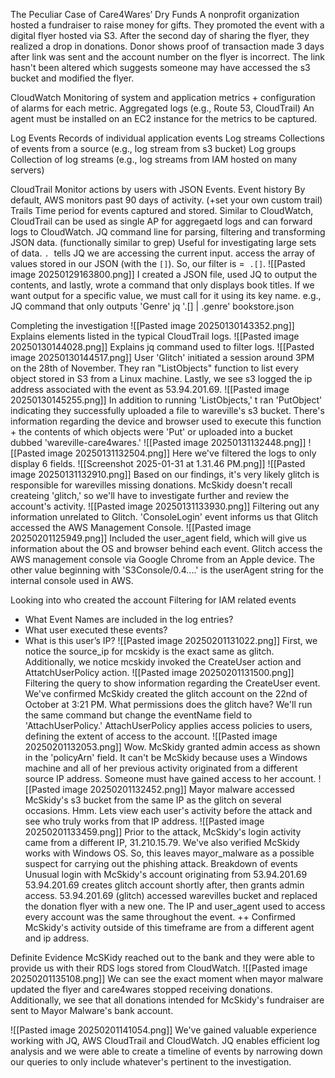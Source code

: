 The Peculiar Case of Care4Wares’ Dry Funds
	A nonprofit organization hosted a fundraiser to raise money for gifts.
	 They promoted the event with a digital flyer hosted via S3. 
	 After the second day of sharing the flyer, they realized a drop in donations. 
	Donor shows proof of transaction made 3 days after link was sent and the account number on the flyer is incorrect. 
	The link hasn't been altered which suggests someone may have accessed the s3 bucket and modified the flyer. 

CloudWatch
	Monitoring of system and application metrics + configuration of alarms for each metric. 
	Aggregated logs (e.g., Route 53, CloudTrail)
	An agent must be installed on an EC2 instance for the metrics to be captured. 

Log Events
	Records of individual application events
Log streams 
	Collections of events from a source (e.g., log stream from s3 bucket)
Log groups
	Collection of log streams (e.g., log streams from IAM hosted on many servers)

CloudTrail
	Monitor actions by users with JSON Events. 
	Event history 
		By default, AWS monitors past 90 days of activity. (+set your own custom trail)
	Trails
		Time period for events captured and stored. 
	Similar to CloudWatch, CloudTrail can be used as single AP for aggregaetd logs and can forward logs to CloudWatch. 
JQ 
	command line for parsing, filtering and transforming JSON data. (functionally similar to grep)
	Useful for investigating large sets of data. 
	`.`  tells JQ we are accessing the current input. 
	 access the array of values stored in our JSON (with the `[]`). 
	So, our filter is =  `.[]`.
![[Pasted image 20250129163800.png]]
	I created a JSON file, used JQ to output the contents, and lastly, wrote a command that only displays book titles. If we want output for a specific value, we must call for it using its key name. 
		e.g., JQ command that only outputs 'Genre'
			jq '.[] | .genre' bookstore.json

Completing the investigation
	![[Pasted image 20250130143352.png]]
	Explains elements listed in the typical CloudTrail logs. 
	![[Pasted image 20250130144028.png]]
	Explains jq command used to filter logs. 
![[Pasted image 20250130144517.png]]
	User 'Glitch' initiated a session around 3PM on the 28th of November. They ran "ListObjects" function to list every object stored in S3 from a Linux machine. Lastly, we see s3 logged the ip address associated with the event as 53.94.201.69. 
![[Pasted image 20250130145255.png]]
	In addition to running 'ListObjects,' t ran 'PutObject' indicating they successfully uploaded a file to wareville's s3 bucket. There's information regarding the device and browser used to execute this function + the contents of which objects were 'Put' or uploaded into a bucket dubbed 'wareville-care4wares.'
![[Pasted image 20250131132448.png]]
![[Pasted image 20250131132504.png]]
	Here we've filtered the logs to only display 6 fields. 
	![[Screenshot 2025-01-31 at 1.31.46 PM.png]]
	![[Pasted image 20250131132910.png]]
	Based on our findings, it's very likely glitch is responsible for warevilles missing donations. McSkidy doesn't recall createing 'glitch,' so we'll have to investigate further and review the account's activity. 
	![[Pasted image 20250131133930.png]]
	Filtering out any information unrelated to Glitch. 
	'ConsoleLogin' event informs us that Glitch accessed the AWS Management Console. 
	![[Pasted image 20250201125949.png]]
	Included the user_agent field, which will give us information about the OS and browser behind each event. 
	Glitch access the AWS management console via Google Chrome from an Apple device. 
	The other value beginning with 'S3Console/0.4....' is the userAgent string for the internal console used in AWS. 
	
Looking into who created the account
	Filtering for IAM related events
- What Event Names are included in the log entries?
- What user executed these events?
- What is this user’s IP?
![[Pasted image 20250201131022.png]]
	First, we notice the source_ip for mcskidy is the exact same as glitch. Additionally, we notice mcskidy invoked the CreateUser action and AttatchUserPolicy action. 
![[Pasted image 20250201131500.png]]
	Filtering the query to show information regarding the CreateUser event. 
	We've confirmed McSkidy created the glitch account on the 22nd of October at 3:21 PM. 
What permissions does the glitch have?
	We'll run the same command but change the eventName field to 'AttachUserPolicy.' AttachUserPolicy applies access policies to users, defining the extent of access to the account.
	![[Pasted image 20250201132053.png]]
	Wow. McSkidy granted admin access as shown in the 'policyArn' field. It can't be McSkidy because uses a Windows machine and all of her previous activity originated from a different source IP address. Someone must have gained access to her account. 
![[Pasted image 20250201132452.png]]
	Mayor malware accessed McSkidy's s3 bucket from the same IP as the glitch on several occasions. Hmm. 
	Lets view each user's activity before the attack and see who truly works from that IP address. 
![[Pasted image 20250201133459.png]]
	Prior to the attack, McSkidy's login activity came from a different IP, 31.210.15.79. We've also verified McSkidy works with Windows OS. So, this leaves mayor_malware as a possible suspect for carrying out the phishing attack. 
Breakdown of events
	Unusual login with McSkidy's account originating from 53.94.201.69 
	53.94.201.69 creates glitch account shortly after, then grants admin access. 
	53.94.201.69 (glitch) accessed warevilles bucket and replaced the donation flyer with a new one. 
	The IP and user_agent used to access every account was the same throughout the event. 
	++ Confirmed McSkidy's activity outside of this timeframe are from a different agent and ip address. 

Definite Evidence
	McSKidy reached out to the bank and they were able to provide us with their RDS logs stored from CloudWatch. 
	![[Pasted image 20250201135108.png]]
	We can see the exact moment when mayor malware updated the flyer and care4wares stopped receiving donations. Additionally, we see that all donations intended for McSkidy's fundraiser are sent to Mayor Malware's bank account. 

![[Pasted image 20250201141054.png]]
We've gained valuable experience working with JQ, AWS CloudTrail and CloudWatch. JQ enables efficient log analysis and we were able to create a timeline of events by narrowing down our queries to only include whatever's pertinent to the investigation. 